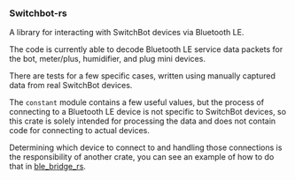 ### Switchbot-rs

A library for interacting with SwitchBot devices via Bluetooth LE.

The code is currently able to decode Bluetooth LE service data packets for the
bot, meter/plus, humidifier, and plug mini devices.

There are tests for a few specific cases, written using manually captured
data from real SwitchBot devices.

The `constant` module contains a few useful values, but the process of
connecting to a Bluetooth LE device is not specific to SwitchBot devices,
so this crate is solely intended for processing the data and does not
contain code for connecting to actual devices.

Determining which device to connect to and handling those connections
is the responsibility of another crate, you can see an example of
how to do that in [ble_bridge_rs](https://github.com/steveatinfincia/ble_bridge_rs).
